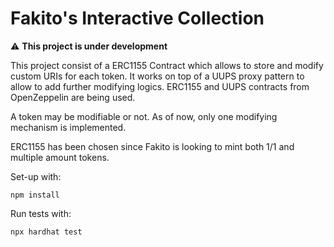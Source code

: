 # Fakito's Interactive Collection

:warning: **This project is under development**

This project consist of a ERC1155 Contract which allows to store and modify custom URIs for each token.
It works on top of a UUPS proxy pattern to allow to add further modifying logics. ERC1155 and UUPS contracts from OpenZeppelin are being used.

A token may be modifiable or not. As of now, only one modifying mechanism is implemented.

ERC1155 has been chosen since Fakito is looking to mint both 1/1 and multiple amount tokens.

Set-up with: 

```shell
npm install 
```

Run tests with:

```shell
npx hardhat test
```